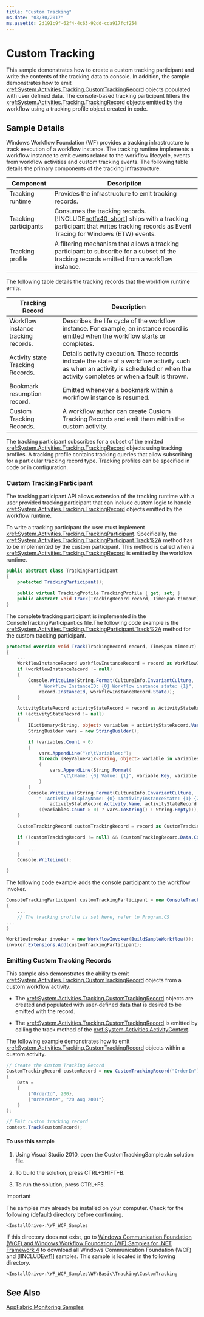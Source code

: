 ```yaml
---
title: "Custom Tracking"
ms.date: "03/30/2017"
ms.assetid: 2d191c9f-62f4-4c63-92dd-cda917fcf254
---
```

# Custom Tracking
This sample demonstrates how to create a custom tracking participant and write the contents of the tracking data to console. In addition, the sample demonstrates how to emit <xref:System.Activities.Tracking.CustomTrackingRecord> objects populated with user defined data. The console-based tracking participant filters the <xref:System.Activities.Tracking.TrackingRecord> objects emitted by the workflow using a tracking profile object created in code.

## Sample Details
 Windows Workflow Foundation (WF) provides a tracking infrastructure to track execution of a workflow instance. The tracking runtime implements a workflow instance to emit events related to the workflow lifecycle, events from workflow activities and custom tracking events. The following table details the primary components of the tracking infrastructure.

|Component|Description|
|---------------|-----------------|
|Tracking runtime|Provides the infrastructure to emit tracking records.|
|Tracking participants|Consumes the tracking records. [!INCLUDE[netfx40_short](../../../../includes/netfx40-short-md.md)] ships with a tracking participant that writes tracking records as Event Tracing for Windows (ETW) events.|
|Tracking profile|A filtering mechanism that allows a tracking participant to subscribe for a subset of the tracking records emitted from a workflow instance.|

 The following table details the tracking records that the workflow runtime emits.

|Tracking Record|Description|
|---------------------|-----------------|
|Workflow instance tracking records.|Describes the life cycle of the workflow instance. For example, an instance record is emitted when the workflow starts or completes.|
|Activity state Tracking Records.|Details activity execution. These records indicate the state of a workflow activity such as when an activity is scheduled or when the activity completes or when a fault is thrown.|
|Bookmark resumption record.|Emitted whenever a bookmark within a workflow instance is resumed.|
|Custom Tracking Records.|A workflow author can create Custom Tracking Records and emit them within the custom activity.|

 The tracking participant subscribes for a subset of the emitted <xref:System.Activities.Tracking.TrackingRecord> objects using tracking profiles. A tracking profile contains tracking queries that allow subscribing for a particular tracking record type. Tracking profiles can be specified in code or in configuration.

### Custom Tracking Participant
 The tracking participant API allows extension of the tracking runtime with a user provided tracking participant that can include custom logic to handle <xref:System.Activities.Tracking.TrackingRecord> objects emitted by the workflow runtime.

 To write a tracking participant the user must implement <xref:System.Activities.Tracking.TrackingParticipant>. Specifically, the <xref:System.Activities.Tracking.TrackingParticipant.Track%2A> method has to be implemented by the custom participant. This method is called when a <xref:System.Activities.Tracking.TrackingRecord> is emitted by the workflow runtime.

```csharp
public abstract class TrackingParticipant
{
    protected TrackingParticipant();

    public virtual TrackingProfile TrackingProfile { get; set; }
    public abstract void Track(TrackingRecord record, TimeSpan timeout);
}
```

 The complete tracking participant is implemented in the ConsoleTrackingParticipant.cs file.The following code example is the <xref:System.Activities.Tracking.TrackingParticipant.Track%2A> method for the custom tracking participant.

```csharp
protected override void Track(TrackingRecord record, TimeSpan timeout)
{
    ...
    WorkflowInstanceRecord workflowInstanceRecord = record as WorkflowInstanceRecord;
    if (workflowInstanceRecord != null)
    {
        Console.WriteLine(String.Format(CultureInfo.InvariantCulture,
            " Workflow InstanceID: {0} Workflow instance state: {1}",
            record.InstanceId, workflowInstanceRecord.State));
    }

    ActivityStateRecord activityStateRecord = record as ActivityStateRecord;
    if (activityStateRecord != null)
    {
        IDictionary<String, object> variables = activityStateRecord.Variables;
        StringBuilder vars = new StringBuilder();

        if (variables.Count > 0)
        {
            vars.AppendLine("\n\tVariables:");
            foreach (KeyValuePair<string, object> variable in variables)
            {
                vars.AppendLine(String.Format(
                    "\t\tName: {0} Value: {1}", variable.Key, variable.Value));
            }
        }
        Console.WriteLine(String.Format(CultureInfo.InvariantCulture,
            " :Activity DisplayName: {0} :ActivityInstanceState: {1} {2}",
                activityStateRecord.Activity.Name, activityStateRecord.State,
            ((variables.Count > 0) ? vars.ToString() : String.Empty)));
    }

    CustomTrackingRecord customTrackingRecord = record as CustomTrackingRecord;

    if ((customTrackingRecord != null) && (customTrackingRecord.Data.Count > 0))
    {
        ...
    }
    Console.WriteLine();

}
```

 The following code example adds the console participant to the workflow invoker.

```csharp
ConsoleTrackingParticipant customTrackingParticipant = new ConsoleTrackingParticipant()
{
    ...
    // The tracking profile is set here, refer to Program.CS
...
}

WorkflowInvoker invoker = new WorkflowInvoker(BuildSampleWorkflow());
invoker.Extensions.Add(customTrackingParticipant);
```

### Emitting Custom Tracking Records
 This sample also demonstrates the ability to emit <xref:System.Activities.Tracking.CustomTrackingRecord> objects from a custom workflow activity:

-   The <xref:System.Activities.Tracking.CustomTrackingRecord> objects are created and populated with user-defined data that is desired to be emitted with the record.

-   The <xref:System.Activities.Tracking.CustomTrackingRecord> is emitted by calling the track method of the <xref:System.Activities.ActivityContext>.

 The following example demonstrates how to emit <xref:System.Activities.Tracking.CustomTrackingRecord> objects within a custom activity.

```csharp
// Create the Custom Tracking Record
CustomTrackingRecord customRecord = new CustomTrackingRecord("OrderIn")
{
    Data =
    {
        {"OrderId", 200},
        {"OrderDate", "20 Aug 2001"}
    }
};

// Emit custom tracking record
context.Track(customRecord);
```

#### To use this sample

1.  Using Visual Studio 2010, open the CustomTrackingSample.sln solution file.

2.  To build the solution, press CTRL+SHIFT+B.

3.  To run the solution, press CTRL+F5.

> [!IMPORTANT]
>  The samples may already be installed on your computer. Check for the following (default) directory before continuing.  
>   
>  `<InstallDrive>:\WF_WCF_Samples`  
>   
>  If this directory does not exist, go to [Windows Communication Foundation (WCF) and Windows Workflow Foundation (WF) Samples for .NET Framework 4](https://go.microsoft.com/fwlink/?LinkId=150780) to download all Windows Communication Foundation (WCF) and [!INCLUDE[wf1](../../../../includes/wf1-md.md)] samples. This sample is located in the following directory.  
>   
>  `<InstallDrive>:\WF_WCF_Samples\WF\Basic\Tracking\CustomTracking`  
  
## See Also  
 [AppFabric Monitoring Samples](https://go.microsoft.com/fwlink/?LinkId=193959)
